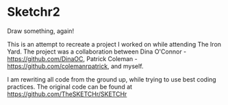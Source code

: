 # Sketchr2
Draw something, again!

This is an attempt to recreate a project I worked on while attending The Iron Yard.
The project was a collaboration between Dina O'Connor - https://github.com/DinaOC,
Patrick Coleman - https://github.com/colemanrpatrick, and myself.

I am rewriting all code from the ground up, while trying to use best coding practices.
The original code can be found at https://github.com/TheSKETCHr/SKETCHr
